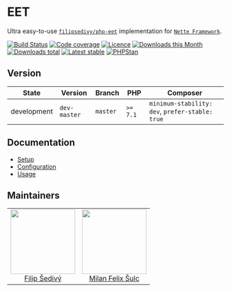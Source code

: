# EET

Ultra easy-to-use [`filipsedivy/php-eet`](https://github.com/filipsedivy/php-eet) implementation for [`Nette Framework`](https://github.com/nette/).

[![Build Status](https://img.shields.io/travis/contributte/eet.svg?style=flat-square)](https://travis-ci.org/contributte/eet)
[![Code coverage](https://img.shields.io/coveralls/contributte/eet.svg?style=flat-square)](https://coveralls.io/r/contributte/eet)
[![Licence](https://img.shields.io/packagist/l/contributte/eet.svg?style=flat-square)](https://packagist.org/packages/contributte/eet)
[![Downloads this Month](https://img.shields.io/packagist/dm/contributte/eet.svg?style=flat-square)](https://packagist.org/packages/contributte/eet)
[![Downloads total](https://img.shields.io/packagist/dt/contributte/eet.svg?style=flat-square)](https://packagist.org/packages/contributte/eet)
[![Latest stable](https://img.shields.io/packagist/v/contributte/eet.svg?style=flat-square)](https://packagist.org/packages/contributte/eet)
[![PHPStan](https://img.shields.io/badge/PHPStan-enabled-brightgreen.svg?style=flat-square)](https://github.com/phpstan/phpstan)

## Version

| State       | Version      | Branch   | PHP      | Composer                                        |
|-------------|--------------|----------|----------|-------------------------------------------------|
| development | `dev-master` | `master` | `>= 7.1` | `minimum-stability: dev`, `prefer-stable: true` |

## Documentation

- [Setup](.docs/README.md#setup)
- [Configuration](#configuration)
- [Usage](.docs/README.md#usage)

## Maintainers

<table>
  <tbody>
    <tr>
      <td align="center">
        <a href="https://github.com/filipsedivy">
            <img width="150" height="150" src="https://avatars2.githubusercontent.com/u/5647591?v=3&s=150">
        </a>
        </br>
        <a href="https://github.com/filipsedivy">Filip Šedivý</a>
      </td>
      <td align="center">
        <a href="https://github.com/f3l1x">
            <img width="150" height="150" src="https://avatars2.githubusercontent.com/u/538058?v=3&s=150">
        </a>
        </br>
        <a href="https://github.com/f3l1x">Milan Felix Šulc</a>
      </td>
    </tr>
  </tbody>
</table>
